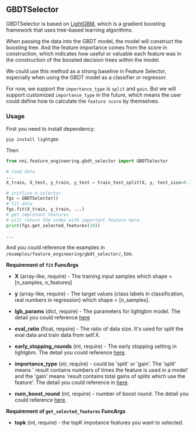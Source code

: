 ## GBDTSelector

GBDTSelector is based on [LightGBM](https://github.com/microsoft/LightGBM), which is a gradient boosting framework that uses tree-based learning algorithms.

When passing the data into the GBDT model, the model will construct the boosting tree. And the feature importance comes from the score in construction, which indicates how useful or valuable each feature was in the construction of the boosted decision trees within the model.

We could use this method as a strong baseline in Feature Selector, especially when using the GBDT model as a classifier or regressor.

For now, we support the `importance_type` is `split` and `gain`. But we will support customized `importance_type` in the future, which means the user could define how to calculate the `feature score` by themselves.

### Usage

First you need to install dependency:

```
pip install lightgbm
```

Then

```python
from nni.feature_engineering.gbdt_selector import GBDTSelector

# load data
...
X_train, X_test, y_train, y_test = train_test_split(X, y, test_size=0.33, random_state=42)

# initlize a selector
fgs = GBDTSelector()
# fit data
fgs.fit(X_train, y_train, ...)
# get improtant features
# will return the index with important feature here.
print(fgs.get_selected_features(10))

...
```

And you could reference the examples in `/examples/feature_engineering/gbdt_selector/`, too.


**Requirement of `fit` FuncArgs**

* **X** (array-like, require) - The training input samples which shape = [n_samples, n_features]

* **y** (array-like, require) - The target values (class labels in classification, real numbers in regression) which shape = [n_samples].

* **lgb_params** (dict, require) - The parameters for lightgbm model. The detail you could reference [here](https://lightgbm.readthedocs.io/en/latest/Parameters.html)

* **eval_ratio** (float, require) - The ratio of data size. It's used for split the eval data and train data from self.X.

* **early_stopping_rounds** (int, require) - The early stopping setting in lightgbm. The detail you could reference [here](https://lightgbm.readthedocs.io/en/latest/Parameters.html).

* **importance_type** (str, require) - could be 'split' or 'gain'. The 'split' means ' result contains numbers of times the feature is used in a model' and the 'gain' means 'result contains total gains of splits which use the feature'. The detail you could reference in [here](https://lightgbm.readthedocs.io/en/latest/pythonapi/lightgbm.Booster.html#lightgbm.Booster.feature_importance).

* **num_boost_round** (int, require) - number of boost round. The detail you could reference [here](https://lightgbm.readthedocs.io/en/latest/pythonapi/lightgbm.train.html#lightgbm.train).

**Requirement of `get_selected_features` FuncArgs**
    
* **topk** (int, require) - the topK impotance features you want to selected.

